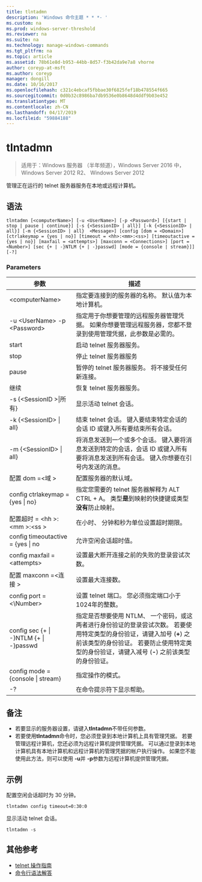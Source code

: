 ```yaml
---
title: tlntadmn
description: 'Windows 命令主题 * * *- '
ms.custom: na
ms.prod: windows-server-threshold
ms.reviewer: na
ms.suite: na
ms.technology: manage-windows-commands
ms.tgt_pltfrm: na
ms.topic: article
ms.assetid: 78b61e8d-b953-44bb-8d57-f3b42da9e7a8 vhorne
author: coreyp-at-msft
ms.author: coreyp
manager: dongill
ms.date: 10/16/2017
ms.openlocfilehash: c321c4ebcaf5fbbae30f6825fef18b478554f665
ms.sourcegitcommit: 0d0b32c8986ba7db9536e0b8648d4ddf9b03e452
ms.translationtype: MT
ms.contentlocale: zh-CN
ms.lasthandoff: 04/17/2019
ms.locfileid: "59884188"
---
```

# <a name="tlntadmn"></a>tlntadmn

>适用于：Windows 服务器 （半年频道），Windows Server 2016 中，Windows Server 2012 R2、 Windows Server 2012

管理正在运行的 telnet 服务器服务在本地或远程计算机。   
## <a name="syntax"></a>语法  
```  
tlntadmn [<computerName>] [-u <UserName>] [-p <Password>] [{start | stop | pause | continue}] [-s {<SessionID> | all}] [-k {<SessionID> | all}] [-m {<SessionID> | all}  <Message>] [config [dom = <Domain>] [ctrlakeymap = {yes | no}] [timeout = <hh>:<mm>:<ss>] [timeoutactive = {yes | no}] [maxfail = <attempts>] [maxconn = <Connections>] [port = <Number>] [sec {+ | -}NTLM {+ | -}passwd] [mode = {console | stream}]] [-?]  
```  
### <a name="parameters"></a>Parameters  
|参数|描述|  
|-------|--------|  
|\<computerName>|指定要连接到的服务器的名称。 默认值为本地计算机。|  
|-u \<UserName> -p \<Password>|指定用于你想要管理的远程服务器管理凭据。 如果你想要管理远程服务器，您都不登录到使用管理凭据，此参数是必需的。|  
|start|启动 telnet 服务器服务。|  
|stop|停止 telnet 服务器服务|  
|pause|暂停的 telnet 服务器服务。 将不接受任何新连接。|  
|继续|恢复 telnet 服务器服务。|  
|-s {\<SessionID >&#124;所有}|显示活动 telnet 会话。|  
|-k {\<SessionID> &#124; all}|结束 telnet 会话。 键入要结束特定会话的会话 ID 或键入所有要结束所有会话。|  
|-m {\<SessionID> &#124; all}  <Message>|将消息发送到一个或多个会话。 键入要将消息发送到特定的会话，会话 ID 或键入所有要将消息发送到所有会话。 键入你想要在引号内发送的消息。|  
|配置 dom =\<域 >|配置服务器的默认域。|  
|config ctrlakeymap = {yes &#124; no}|指定您需要的 telnet 服务器解释为 ALT CTRL + A。 类型**是**到映射的快捷键或类型**没有**防止映射。|  
|配置超时 = \<hh >:\<mm >:\<ss >|在小时、 分钟和秒为单位设置超时期限。|  
|config timeoutactive = {yes &#124; no|允许空闲会话超时值。|  
|config maxfail = \<attempts>|设置最大断开连接之前的失败的登录尝试次数。|  
|配置 maxconn =\<连接 >|设置最大连接数。|  
|config port = <\Number>|设置 telnet 端口。 您必须指定端口小于 1024年的整数。|  
|config sec {+ &#124; -}NTLM {+ &#124; -}passwd|指定是否想要使用 NTLM、 一个密码，或这两者进行身份验证的登录尝试次数。 若要使用特定类型的身份验证，请键入加号 (**+**) 之前该类型的身份验证。 若要防止使用特定类型的身份验证，请键入减号 (**-**) 之前该类型的身份验证。|  
|config mode = {console &#124; stream}|指定操作的模式。|  
|-?|在命令提示符下显示帮助。|  

## <a name="remarks"></a>备注  
-   若要显示的服务器设置，请键入**tlntadmn**不带任何参数。  
-   若要使用**tlntadmn**命令时，您必须登录到本地计算机上具有管理凭据。 若要管理远程计算机，您还必须为远程计算机提供管理凭据。 可以通过登录到本地计算机具有本地计算机和远程计算机的管理凭据的帐户执行操作。 如果您不能使用此方法，则可以使用 **-u**并 **-p**参数为远程计算机提供管理凭据。  

## <a name="BKMK_Examples"></a>示例  
配置空闲会话超时为 30 分钟。  
```  
tlntadmn config timeout=0:30:0  
```  
显示活动 telnet 会话。  
```  
tlntadmn -s  
```  

## <a name="additional-references"></a>其他参考  
-   [telnet 操作指南](https://technet.microsoft.com/library/cc753164(v=ws.10).aspx)  
-   [命令行语法解答](command-line-syntax-key.md)  
